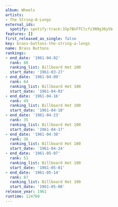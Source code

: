 ```yaml
---
album: Wheels
artists:
- The String-A-Longs
external_ids:
  spotify: spotify:track:3Sp7BnFTClcfz3N9g36y5b
features: []
first_released_as_single: false
key: brass-buttons-the-string-a-longs
name: Brass Buttons
rankings:
- end_date: '1961-04-02'
  rank: 80
  ranking_list: Billboard Hot 100
  start_date: '1961-03-27'
- end_date: '1961-04-09'
  rank: 64
  ranking_list: Billboard Hot 100
  start_date: '1961-04-03'
- end_date: '1961-04-16'
  rank: 49
  ranking_list: Billboard Hot 100
  start_date: '1961-04-10'
- end_date: '1961-04-23'
  rank: 35
  ranking_list: Billboard Hot 100
  start_date: '1961-04-17'
- end_date: '1961-04-30'
  rank: 36
  ranking_list: Billboard Hot 100
  start_date: '1961-04-24'
- end_date: '1961-05-07'
  rank: 51
  ranking_list: Billboard Hot 100
  start_date: '1961-05-01'
- end_date: '1961-05-14'
  rank: 87
  ranking_list: Billboard Hot 100
  start_date: '1961-05-08'
release_year: 1961
runtime: 124760
---
```


